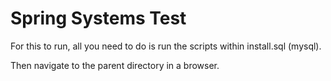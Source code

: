 # Spring Systems Test
For this to run, all you need to do is run the scripts within install.sql (mysql).

Then navigate to the parent directory in a browser.
